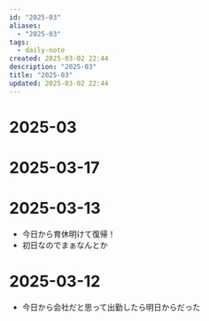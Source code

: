 ```yaml
---
id: "2025-03"
aliases:
  - "2025-03"
tags:
  - daily-note
created: 2025-03-02 22:44
description: "2025-03"
title: "2025-03"
updated: 2025-03-02 22:44
---
```


# 2025-03

# 2025-03-17

# 2025-03-13

- 今日から育休明けて復帰！
- 初日なのでまぁなんとか

# 2025-03-12

- 今日から会社だと思って出勤したら明日からだった

